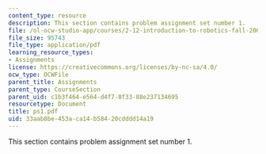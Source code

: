 ```yaml
---
content_type: resource
description: This section contains problem assignment set number 1.
file: /ol-ocw-studio-app/courses/2-12-introduction-to-robotics-fall-2005/33aab8be453aca14b58420cdddd14a19_ps1.pdf
file_size: 95743
file_type: application/pdf
learning_resource_types:
- Assignments
license: https://creativecommons.org/licenses/by-nc-sa/4.0/
ocw_type: OCWFile
parent_title: Assignments
parent_type: CourseSection
parent_uid: c1b3f464-e564-d4f7-8f33-88e237134695
resourcetype: Document
title: ps1.pdf
uid: 33aab8be-453a-ca14-b584-20cdddd14a19
---
```

This section contains problem assignment set number 1.
